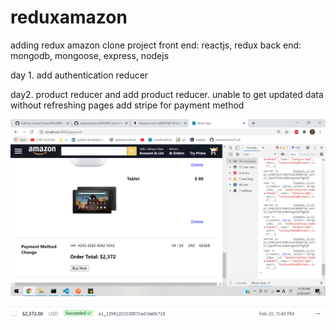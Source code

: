 # reduxamazon

adding redux amazon clone project
front end: reactjs, redux
back end: mongodb, mongoose, express, nodejs


day 1. add authentication reducer

day2. product reducer and add product reducer.
      unable to get updated data without refreshing pages
      add stripe for payment method
      
![Alt text](payment.PNG?raw=true "Title")

![Alt text](paymentresult.PNG?raw=true "Title")
